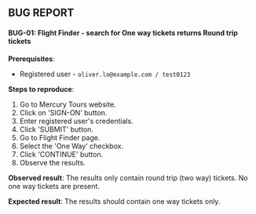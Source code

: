 ## BUG REPORT
#### BUG-01: Flight Finder - search for One way tickets returns Round trip tickets
**Prerequisites**:
* Registered user - `oliver.lo@example.com / test0123`

**Steps to reproduce**:
1. Go to Mercury Tours website.
2. Click on 'SIGN-ON' button.
3. Enter registered user's credentials.
4. Click 'SUBMIT' button.
5. Go to Flight Finder page.
6. Select the 'One Way' checkbox.
7. Click 'CONTINUE' button.
8. Observe the results.

**Observed result**:
The results only contain round trip (two way) tickets. No one way tickets are present.

**Expected result**:
The results should contain one way tickets only.
